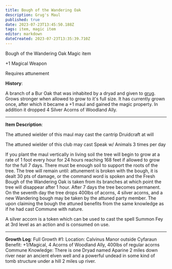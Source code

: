 ```yaml
---
title: Bough of the Wandering Oak
description: Grug's Maul
published: true
date: 2023-07-23T13:45:50.188Z
tags: item, magic item
editor: markdown
dateCreated: 2023-07-23T13:35:39.710Z
---
```


Bough of the Wandering Oak
Magic item

+1 Magical Weapon

Requires attunement

**History**: 

A branch of a Bur Oak that was inhabited by a dryad and given to [grug](/player_characters/grug). Grows stronger when allowed to grow to it's full size. It has currently grown once, after which it became a +1 maul and gained the magic property. In addition it dropped 4 Silver Acorns of Woodland Ally.

---

**Item Description**:

The attuned wielder of this maul may cast the cantrip Druidcraft at will

The attuned wielder of this club may cast Speak w/ Animals 3 times per day

If you plant the maul vertically in living soil the tree will begin to grow at a rate of 1 foot every hour for 24 hours reaching 168 feet if allowed to grow for the full 7 days. There must be enough soil to support the roots of the tree. The tree will remain until: attunement is broken with the bough, it is dealt 30 pts of damage, or the command word is spoken and the Fresh Bough of the Wandering Oak is taken from its branches at which point the tree will disappear after 1 hour. After 7 days the tree becomes permanent. On the seventh day the tree drops 400lbs of acorns, 4 silver acorns, and a new Wandering bough may be taken by the attuned party member. The upon claiming the bough the attuned benefits from the same knowledge as if he had cast Commune with nature.

A silver accorn is a token which can be used to cast the spell Summon Fey at 3rd level as an action and is consumed on use.

---

**Growth Log**:
Full Growth #1: 
Location: Calvinus Manor outside Cyfaraun
Benefit: +1/Magical, 4 Acorns of Woodland Ally, 400lbs of regular acorns
Commune Knowledge: There is one Dryad named Aparine 2 miles down river near an ancient elven well and a powerful undead in some kind of tomb structure under a hill 2 miles up river.